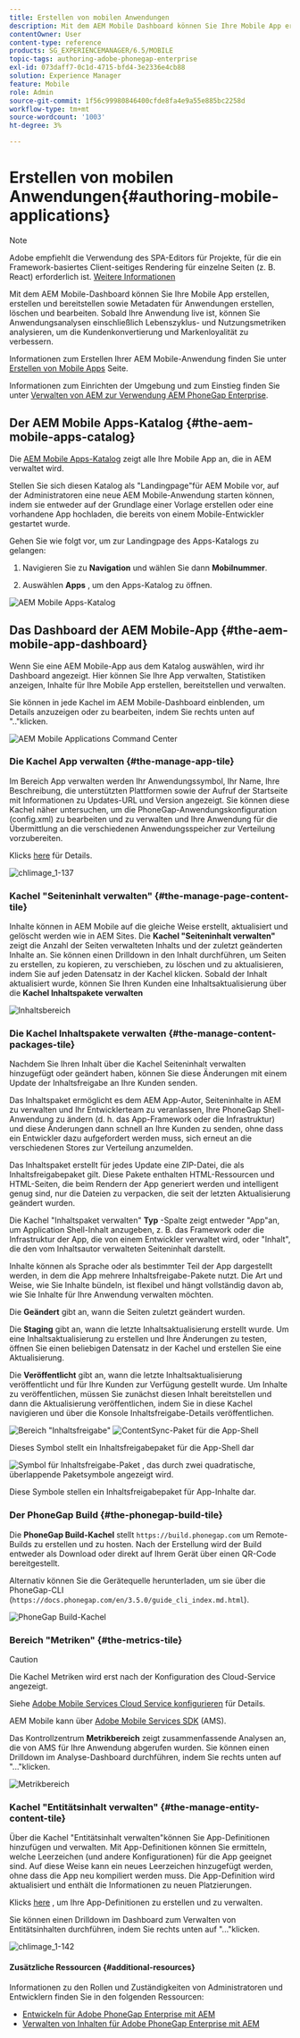 ```yaml
---
title: Erstellen von mobilen Anwendungen
description: Mit dem AEM Mobile Dashboard können Sie Ihre Mobile App erstellen, erstellen und bereitstellen sowie Metadaten für Anwendungen erstellen, löschen und bearbeiten. Auf dieser Seite erfahren Sie mehr.
contentOwner: User
content-type: reference
products: SG_EXPERIENCEMANAGER/6.5/MOBILE
topic-tags: authoring-adobe-phonegap-enterprise
exl-id: 073daff7-0c1d-4715-bfd4-3e2336e4cb88
solution: Experience Manager
feature: Mobile
role: Admin
source-git-commit: 1f56c99980846400cfde8fa4e9a55e885bc2258d
workflow-type: tm+mt
source-wordcount: '1003'
ht-degree: 3%

---
```


# Erstellen von mobilen Anwendungen{#authoring-mobile-applications}

>[!NOTE]
>
>Adobe empfiehlt die Verwendung des SPA-Editors für Projekte, für die ein Framework-basiertes Client-seitiges Rendering für einzelne Seiten (z. B. React) erforderlich ist. [Weitere Informationen](/help/sites-developing/spa-overview.md)

Mit dem AEM Mobile-Dashboard können Sie Ihre Mobile App erstellen, erstellen und bereitstellen sowie Metadaten für Anwendungen erstellen, löschen und bearbeiten. Sobald Ihre Anwendung live ist, können Sie Anwendungsanalysen einschließlich Lebenszyklus- und Nutzungsmetriken analysieren, um die Kundenkonvertierung und Markenloyalität zu verbessern.

Informationen zum Erstellen Ihrer AEM Mobile-Anwendung finden Sie unter [Erstellen von Mobile Apps](/help/mobile/building-app-mobile-phonegap.md) Seite.

Informationen zum Einrichten der Umgebung und zum Einstieg finden Sie unter [Verwalten von AEM zur Verwendung AEM PhoneGap Enterprise](/help/mobile/administer-phonegap.md).

## Der AEM Mobile Apps-Katalog {#the-aem-mobile-apps-catalog}

Die [AEM Mobile Apps-Katalog](http://localhost:4502/aem/apps.html/content/phonegap) zeigt alle Ihre Mobile App an, die in AEM verwaltet wird.

Stellen Sie sich diesen Katalog als &quot;Landingpage&quot;für AEM Mobile vor, auf der Administratoren eine neue AEM Mobile-Anwendung starten können, indem sie entweder auf der Grundlage einer Vorlage erstellen oder eine vorhandene App hochladen, die bereits von einem Mobile-Entwickler gestartet wurde.

Gehen Sie wie folgt vor, um zur Landingpage des Apps-Katalogs zu gelangen:

1. Navigieren Sie zu **Navigation** und wählen Sie dann **Mobilnummer**.

1. Auswählen **Apps** , um den Apps-Katalog zu öffnen.

![AEM Mobile Apps-Katalog](assets/chlimage_1-135.png)

## Das Dashboard der AEM Mobile-App {#the-aem-mobile-app-dashboard}

Wenn Sie eine AEM Mobile-App aus dem Katalog auswählen, wird ihr Dashboard angezeigt. Hier können Sie Ihre App verwalten, Statistiken anzeigen, Inhalte für Ihre Mobile App erstellen, bereitstellen und verwalten.

Sie können in jede Kachel im AEM Mobile-Dashboard einblenden, um Details anzuzeigen oder zu bearbeiten, indem Sie rechts unten auf &quot;..&quot;klicken.

![AEM Mobile Applications Command Center](assets/chlimage_1-136.png)

### Die Kachel App verwalten {#the-manage-app-tile}

Im Bereich App verwalten werden Ihr Anwendungssymbol, Ihr Name, Ihre Beschreibung, die unterstützten Plattformen sowie der Aufruf der Startseite mit Informationen zu Updates-URL und Version angezeigt. Sie können diese Kachel näher untersuchen, um die PhoneGap-Anwendungskonfiguration (config.xml) zu bearbeiten und zu verwalten und Ihre Anwendung für die Übermittlung an die verschiedenen Anwendungsspeicher zur Verteilung vorzubereiten.

Klicks [here](/help/mobile/phonegap-app-details-tile.md) für Details.

![chlimage_1-137](assets/chlimage_1-137.png)

### Kachel &quot;Seiteninhalt verwalten&quot; {#the-manage-page-content-tile}

Inhalte können in AEM Mobile auf die gleiche Weise erstellt, aktualisiert und gelöscht werden wie in AEM Sites. Die **Kachel &quot;Seiteninhalt verwalten&quot;** zeigt die Anzahl der Seiten verwalteten Inhalts und der zuletzt geänderten Inhalte an. Sie können einen Drilldown in den Inhalt durchführen, um Seiten zu erstellen, zu kopieren, zu verschieben, zu löschen und zu aktualisieren, indem Sie auf jeden Datensatz in der Kachel klicken. Sobald der Inhalt aktualisiert wurde, können Sie Ihren Kunden eine Inhaltsaktualisierung über die **Kachel Inhaltspakete verwalten**

![Inhaltsbereich](assets/chlimage_1-138.png)

### Die Kachel Inhaltspakete verwalten {#the-manage-content-packages-tile}

Nachdem Sie Ihren Inhalt über die Kachel Seiteninhalt verwalten hinzugefügt oder geändert haben, können Sie diese Änderungen mit einem Update der Inhaltsfreigabe an Ihre Kunden senden.

Das Inhaltspaket ermöglicht es dem AEM App-Autor, Seiteninhalte in AEM zu verwalten und Ihr Entwicklerteam zu veranlassen, Ihre PhoneGap Shell-Anwendung zu ändern (d. h. das App-Framework oder die Infrastruktur) und diese Änderungen dann schnell an Ihre Kunden zu senden, ohne dass ein Entwickler dazu aufgefordert werden muss, sich erneut an die verschiedenen Stores zur Verteilung anzumelden.

Das Inhaltspaket erstellt für jedes Update eine ZIP-Datei, die als Inhaltsfreigabepaket gilt. Diese Pakete enthalten HTML-Ressourcen und HTML-Seiten, die beim Rendern der App generiert werden und intelligent genug sind, nur die Dateien zu verpacken, die seit der letzten Aktualisierung geändert wurden.

Die Kachel &quot;Inhaltspaket verwalten&quot; **Typ** -Spalte zeigt entweder &quot;App&quot;an, um Application Shell-Inhalt anzugeben, z. B. das Framework oder die Infrastruktur der App, die von einem Entwickler verwaltet wird, oder &quot;Inhalt&quot;, die den vom Inhaltsautor verwalteten Seiteninhalt darstellt.

Inhalte können als Sprache oder als bestimmter Teil der App dargestellt werden, in dem die App mehrere Inhaltsfreigabe-Pakete nutzt. Die Art und Weise, wie Sie Inhalte bündeln, ist flexibel und hängt vollständig davon ab, wie Sie Inhalte für Ihre Anwendung verwalten möchten.

Die **Geändert** gibt an, wann die Seiten zuletzt geändert wurden.

Die **Staging** gibt an, wann die letzte Inhaltsaktualisierung erstellt wurde. Um eine Inhaltsaktualisierung zu erstellen und Ihre Änderungen zu testen, öffnen Sie einen beliebigen Datensatz in der Kachel und erstellen Sie eine Aktualisierung.

Die **Veröffentlicht** gibt an, wann die letzte Inhaltsaktualisierung veröffentlicht und für Ihre Kunden zur Verfügung gestellt wurde. Um Inhalte zu veröffentlichen, müssen Sie zunächst diesen Inhalt bereitstellen und dann die Aktualisierung veröffentlichen, indem Sie in diese Kachel navigieren und über die Konsole Inhaltsfreigabe-Details veröffentlichen.

![Bereich &quot;Inhaltsfreigabe&quot;](assets/chlimage_1-139.png) ![ContentSync-Paket für die App-Shell](do-not-localize/chlimage_1-5.png)

Dieses Symbol stellt ein Inhaltsfreigabepaket für die App-Shell dar

![Symbol für Inhaltsfreigabe-Paket , das durch zwei quadratische, überlappende Paketsymbole angezeigt wird.](do-not-localize/chlimage_1-6.png)

Diese Symbole stellen ein Inhaltsfreigabepaket für App-Inhalte dar.

### Der PhoneGap Build {#the-phonegap-build-tile}

Die **PhoneGap Build-Kachel** stellt `https://build.phonegap.com` um Remote-Builds zu erstellen und zu hosten. Nach der Erstellung wird der Build entweder als Download oder direkt auf Ihrem Gerät über einen QR-Code bereitgestellt.

Alternativ können Sie die Gerätequelle herunterladen, um sie über die PhoneGap-CLI (`https://docs.phonegap.com/en/3.5.0/guide_cli_index.md.html`).

![PhoneGap Build-Kachel](assets/chlimage_1-140.png)

### Bereich &quot;Metriken&quot; {#the-metrics-tile}

>[!CAUTION]
>
>Die Kachel Metriken wird erst nach der Konfiguration des Cloud-Service angezeigt.
>
>Siehe [Adobe Mobile Services Cloud Service konfigurieren](/help/mobile/configure-adobe-mobile-cloud-service.md) für Details.

AEM Mobile kann über [Adobe Mobile Services SDK](https://experienceleague.adobe.com/docs/mobile.html) (AMS).

Das Kontrollzentrum **Metrikbereich** zeigt zusammenfassende Analysen an, die von AMS für Ihre Anwendung abgerufen wurden. Sie können einen Drilldown im Analyse-Dashboard durchführen, indem Sie rechts unten auf &quot;...&quot;klicken.

![Metrikbereich](assets/chlimage_1-141.png)

### Kachel &quot;Entitätsinhalt verwalten&quot; {#the-manage-entity-content-tile}

Über die Kachel &quot;Entitätsinhalt verwalten&quot;können Sie App-Definitionen hinzufügen und verwalten. Mit App-Definitionen können Sie ermitteln, welche Leerzeichen (und andere Konfigurationen) für die App geeignet sind. Auf diese Weise kann ein neues Leerzeichen hinzugefügt werden, ohne dass die App neu kompiliert werden muss. Die App-Definition wird aktualisiert und enthält die Informationen zu neuen Platzierungen.

Klicks [here](/help/mobile/phonegap-app-definitions.md) , um Ihre App-Definitionen zu erstellen und zu verwalten.

Sie können einen Drilldown im Dashboard zum Verwalten von Entitätsinhalten durchführen, indem Sie rechts unten auf &quot;...&quot;klicken.

![chlimage_1-142](assets/chlimage_1-142.png)

#### Zusätzliche Ressourcen {#additional-resources}

Informationen zu den Rollen und Zuständigkeiten von Administratoren und Entwicklern finden Sie in den folgenden Ressourcen:

* [Entwickeln für Adobe PhoneGap Enterprise mit AEM](/help/mobile/developing-in-phonegap.md)
* [Verwalten von Inhalten für Adobe PhoneGap Enterprise mit AEM](/help/mobile/administer-phonegap.md)
